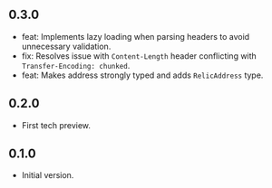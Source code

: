 ## 0.3.0

- feat: Implements lazy loading when parsing headers to avoid unnecessary validation.
- fix: Resolves issue with `Content-Length` header conflicting with `Transfer-Encoding: chunked`.
- feat: Makes address strongly typed and adds `RelicAddress` type.

## 0.2.0

- First tech preview.

## 0.1.0

- Initial version.
